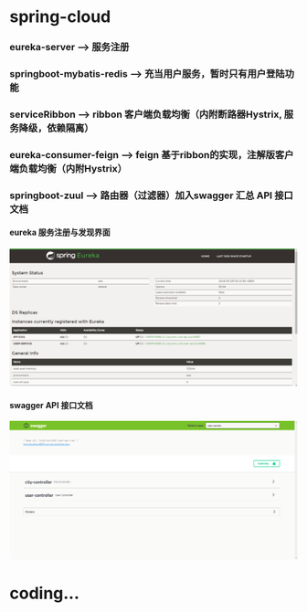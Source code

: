 # spring-cloud
### eureka-server             --> 服务注册
### springboot-mybatis-redis  --> 充当用户服务，暂时只有用户登陆功能
### serviceRibbon             --> ribbon 客户端负载均衡（内附断路器Hystrix, 服务降级，依赖隔离）
### eureka-consumer-feign     --> feign 基于ribbon的实现，注解版客户端负载均衡（内附Hystrix）
### springboot-zuul           --> 路由器（过滤器）加入swagger 汇总 API 接口文档

#### eureka 服务注册与发现界面
![](https://github.com/mason-Yu/spring-cloud/blob/master/screenshot/server.PNG)

#### swagger API 接口文档
![](https://github.com/mason-Yu/spring-cloud/blob/master/screenshot/swagger.PNG)

# coding...
